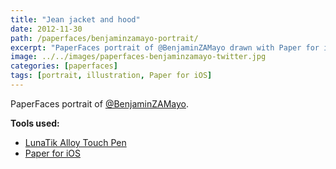 ```yaml
---
title: "Jean jacket and hood"
date: 2012-11-30
path: /paperfaces/benjaminzamayo-portrait/
excerpt: "PaperFaces portrait of @BenjaminZAMayo drawn with Paper for iOS on an iPad."
image: ../../images/paperfaces-benjaminzamayo-twitter.jpg
categories: [paperfaces]
tags: [portrait, illustration, Paper for iOS]
---
```


PaperFaces portrait of [@BenjaminZAMayo](https://twitter.com/BenjaminZAMayo).

**Tools used:**

- [LunaTik Alloy Touch Pen](https://www.amazon.com/gp/product/B00821TR7G/ref=as_li_ss_tl?ie=UTF8&tag=mademist-20&linkCode=as2&camp=1789&creative=390957&creativeASIN=B00821TR7G)
- [Paper for iOS](https://paper.bywetransfer.com/)
